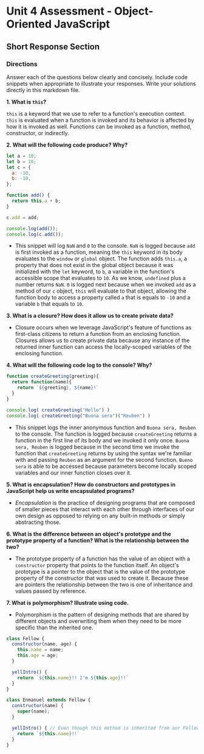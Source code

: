 # Unit 4 Assessment - Object-Oriented JavaScript
## Short Response Section

### Directions
Answer each of the questions below clearly and concisely. Include code snippets when appropriate to illustrate your responses. Write your solutions directly in this markdown file.

**1. What is `this`?**

`this` is a keyword that we use to refer to a function's execution context. `this` is evaluated when a function is invoked and its behavior is affected by how it is invoked as well. Functions can be invoked as a function, method, constructor, or indirectly.

**2. What will the following code produce? Why?**

  ```javascript
  let a = 10;
  let b = 10;
  let c = {
    a: -10,
    b: -10,
  };

  function add() {
    return this.a + b;
  }

  c.add = add;

  console.log(add());
  console.log(c.add());
  ```
- This snippet will log `NaN` and `0` to the console. `NaN` is logged because `add` is first invoked as a function, meaning the `this` keyword in its body evaluates to the `window` or `global` object. The function adds `this.a`, a property that does not exist in the global object because it was initialized with the `let` keyword, to `b`, a variable in the function's accessible scope that evaluates to `10`. As we know, `undefined` plus a number returns `NaN`. `0` is logged next because when we invoked `add` as a method of our `c` object, `this` will evaluate to that object, allowing the function body to access a property called `a` that is equals to `-10` and a variable `b` that equals to `10`.

**3. What is a closure? How does it allow us to create private data?**

- Closure occurs when we leverage JavaScript's feature of functions as first-class citizens to return a function from an enclosing function. Closures allows us to create private data because any instance of the returned inner function can access the locally-scoped variables of the enclosing function.

**4. What will the following code log to the console? Why?**

  ```javascript
  function createGreeting(greeting){
    return function(name){
      return `${greeting}, ${name}!`
    }
  }

  console.log( createGreeting("Hello") )
  console.log( createGreeting("Buona sera")("Reuben") )
  ```
- This snippet logs the inner anonymous function and `Buona sera, Reuben` to the console. The function is logged because `createGreeting` returns a function in the first line of its body and we invoked it only once. `Buona sera, Reuben` is logged because in the second time we invoke the function that `createGreeting` returns by using the syntax we're familiar with and passing `Reuben` as an argument for the second function. `Bueno sera` is able to be accessed because parameters become locally scoped variables and our inner function closes over it.

**5. What is encapsulation? How do constructors and prototypes in JavaScript help us write encapsulated programs?**
- *Encapsulation* is the practice of designing programs that are composed of smaller pieces that interact with each other through interfaces of our own design as opposed to relying on any built-in methods or simply abstracting those.

**6. What is the difference between an object's prototype and the prototype property of a function? What is the relationship between the two?**
- The prototype property of a function has the value of an object with a `constructor` property that points to the function itself. An object's prototype is a pointer to the object that is the value of the prototype property of the constructor that was used to create it. Because these are pointers the relationship between the two is one of inheritance and values passed by reference.

**7. What is polymorphism? Illustrate using code.**
- Polymorphism is the pattern of designing methods that are shared by different objects and overwriting them when they need to be more specific than the inherited one.
```javascript
class Fellow {
  constructor(name, age) {
    this.name = name;
    this.age = age;
  }

  yellIntro() {
    return `${this.name}!! I'm ${this.age}!!`
  }
}

class Enmanuel extends Fellow {
  constructor(name) {
    super(name);
  }

  yellIntro() { // Even though this method is inherited from our Fellow class, we can overwrite it to work better with this type of object that has no age property.
    return `${this.name}!!`
  }
}
```